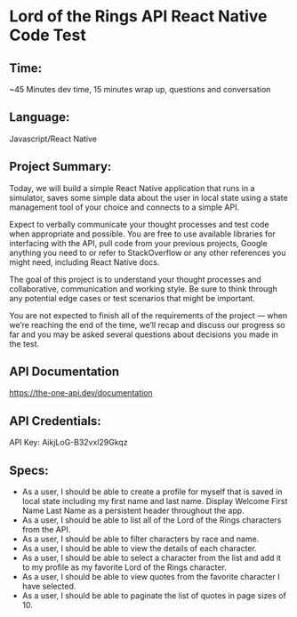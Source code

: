 # Lord of the Rings API React Native Code Test
## Time: 
~45 Minutes dev time, 15 minutes wrap up, questions and conversation

## Language: 
Javascript/React Native

## Project Summary: 
Today, we will build a simple React Native application that runs in a simulator, saves some simple data about the user in local state using a state management tool of your choice and connects to a simple API.

Expect to verbally communicate your thought processes and test code when appropriate and possible. You are free to use available libraries for interfacing with the API, pull code from your previous projects, Google anything you need to or refer to StackOverflow or any other references you might need, including React Native docs.

The goal of this project is to understand your thought processes and collaborative, communication and working style. Be sure to think through any potential edge cases or test scenarios that might be important.

You are not expected to finish all of the requirements of the project — when we’re reaching the end of the time, we’ll recap and discuss our progress so far and you may be asked several questions about decisions you made in the test. 

## API Documentation
https://the-one-api.dev/documentation

## API Credentials: 

API Key: AikjLoG-B32vxl29Gkqz

## Specs:

- As a user, I should be able to create a profile for myself that is saved in local state including my first name and last name. Display Welcome First Name Last Name as a persistent header throughout the app.
- As a user, I should be able to list all of the Lord of the Rings characters from the API.
- As a user, I should be able to filter characters by race and name.
- As a user, I should be able to view the details of each character.
- As a user, I should be able to select a character from the list and add it to my profile as my favorite Lord of the Rings character.
- As a user, I should be able to view quotes from the favorite character I have selected.
- As a user, I should be able to paginate the list of quotes in page sizes of 10.
